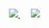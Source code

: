 <div align="center">

[
<a href="https://www.linkedin.com/in/shankarsiddharth/" target="_blank">
    <img src="https://img.shields.io/badge/shankarsiddharth-LinkedIn-black?style=for-the-badge&logo=linkedin" />
</a>
](https://www.linkedin.com/in/shankarsiddharth/)
&nbsp;&nbsp;&nbsp;&nbsp;
[<img src="https://img.shields.io/badge/sska.fyi-website-black?style=for-the-badge&logo=About.me&logoColor=white" />](https://sska.fyi/) 

</div>

<!--

### Hi there 👋


**shankarsiddharth/shankarsiddharth** is a ✨ _special_ ✨ repository because its `README.md` (this file) appears on your GitHub profile.

Here are some ideas to get you started:

- 🔭 I’m currently working on ...
- 🌱 I’m currently learning ...
- 👯 I’m looking to collaborate on ...
- 🤔 I’m looking for help with ...
- 💬 Ask me about ...
- 📫 How to reach me: ...
- 😄 Pronouns: ...
- ⚡ Fun fact: ...
-->
